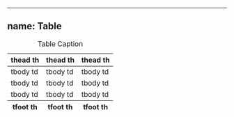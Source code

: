 
---
name: Table
---
<table>
  <caption>Table Caption</caption>
  <thead>
    <tr>
      <th>thead th</th>
      <th>thead th</th>
      <th>thead th</th>
    </tr>
  </thead>
  <tbody>
    <tr>
      <td>tbody td</td>
      <td>tbody td</td>
      <td>tbody td</td>
    </tr>
    <tr>
      <td>tbody td</td>
      <td>tbody td</td>
      <td>tbody td</td>
    </tr>
    <tr>
      <td>tbody td</td>
      <td>tbody td</td>
      <td>tbody td</td>
    </tr>
  </tbody>
  <tfoot>
    <tr>
      <th>tfoot th</th>
      <th>tfoot th</th>
      <th>tfoot th</th>
    </tr>
  </tfoot>
</table>